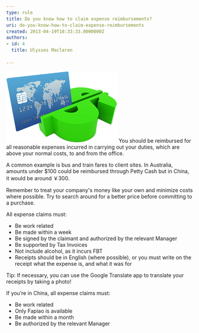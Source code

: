 ```yaml
---
type: rule
title: Do you know how to claim expense reimbursements?
uri: do-you-know-how-to-claim-expense-reimbursements
created: 2013-04-19T18:33:33.0000000Z
authors:
- id: 4
  title: Ulysses Maclaren

---
```


![](expense-reimbursement.png)
You should be reimbursed for all reasonable expenses incurred in carrying out your duties, which are above your normal costs, to and from the office.

A common example is bus and train fares to client sites. In Australia, amounts under $100 could be reimbursed through Petty Cash but in China, it would be around ￥300. 


 
Remember to treat your company's money like your own and minimize costs where possible. Try to search around for a better price before committing to a purchase.

All expense claims must:

- Be work related
- Be made within a week
- Be signed by the claimant and authorized by the relevant Manager
- Be supported by Tax Invoices
- Not include alcohol, as it incurs FBT
- Receipts should be in English (where possible), or you must write on the receipt what the expense is, and what it was for


Tip: If necessary, you can use the Google Translate app to translate your receipts by taking a photo!



If you’re in China, all expense claims must:



- Be work related
- Only Fapiao is available
- Be made within a month
- Be authorized by the relevant Manager

